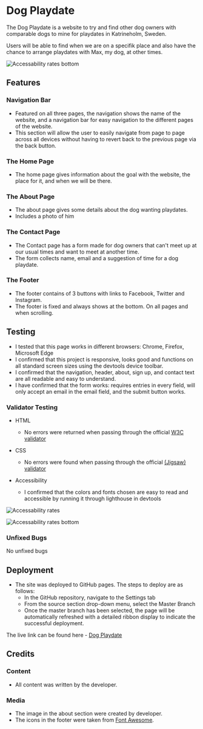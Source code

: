 # Dog Playdate

The Dog Playdate is a website to try and find other dog owners with comparable dogs to mine for playdates in Katrineholm, Sweden.

Users will be able to find when we are on a specifik place and also have the chance to arrange playdates with Max, my dog, at other times.

![Accessability rates bottom](https://feffjorn.github.io/dog-playdate/media/dog_playdate_mockup.png)

## Features

### Navigation Bar

- Featured on all three pages, the navigation shows the name of the website, and a navigation bar for easy navigation to the different pages of the website.
- This section will allow the user to easily navigate from page to page across all devices without having to revert back to the previous page via the back button.

### The Home Page

- The home page gives information about the goal with the website, the place for it, and when we will be there.

### The About Page

- The about page gives some details about the dog wanting playdates.
- Includes a photo of him

### The Contact Page

- The Contact page has a form made for dog owners that can't meet up at our usual times and want to meet at another time.
- The form collects name, email and a suggestion of time for a dog playdate.

### The Footer

- The footer contains of 3 buttons with links to Facebook, Twitter and Instagram.
- The footer is fixed and always shows at the bottom. On all pages and when scrolling.

## Testing

- I tested that this page works in different browsers: Chrome, Firefox, Microsoft Edge
- I confirmed that this project is responsive, looks good and functions on all standard screen sizes using the devtools device toolbar.
- I confirmed that the navigation, header, about, sign up, and contact text are all readable and easy to understand.
- I have confirmed that the form works: requires entries in every field, will only accept an email in the email field, and the submit button works.

### Validator Testing

- HTML
  - No errors were returned when passing through the official [W3C validator](https://validator.w3.org/nu/?doc=https%3A%2F%2Ffekadon.github.io%2Fdog-playdate%2Findex.html)

- CSS
  - No errors were found when passing through the official [(Jigsaw) validator](http://jigsaw.w3.org/css-validator/validator?lang=sv&profile=css3svg&uri=https%3A%2F%2Ffekadon.github.io%2Fdog-playdate%2Fassets%2Fstyle.css&usermedium=all&vextwarning=&warning=1)

- Accessibility
  - I confirmed that the colors and fonts chosen are easy to read and accessible by running it through lighthouse in devtools

![Accessability rates](https://feffjorn.github.io/dog-playdate/media/accessability_rates.png)

![Accessability rates bottom](https://feffjorn.github.io/dog-playdate/media/accessability_bottom.png)

### Unfixed Bugs

No unfixed bugs

## Deployment

- The site was deployed to GitHub pages. The steps to deploy are as follows:
  - In the GitHub repository, navigate to the Settings tab
  - From the source section drop-down menu, select the Master Branch
  - Once the master branch has been selected, the page will be automatically refreshed with a detailed ribbon display to indicate the successful deployment.

The live link can be found here - [Dog Playdate](https://feffjorn.github.io/dog-playdate/)

## Credits

### Content

- All content was written by the developer.

### Media

- The image in the about section were created by developer.
- The icons in the footer were taken from [Font Awesome](https://fontawesome.com/).
